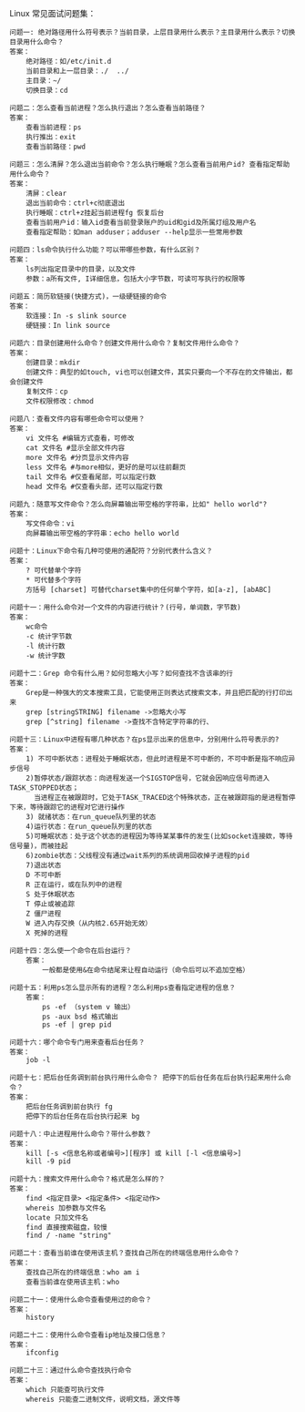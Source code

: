 Linux 常见面试问题集：

	问题一: 绝对路径用什么符号表示？当前目录，上层目录用什么表示？主目录用什么表示？切换目录用什么命令？
	答案：
		绝对路径：如/etc/init.d
		当前目录和上一层目录：./  ../
		主目录：~/
		切换目录：cd

	问题二：怎么查看当前进程？怎么执行退出？怎么查看当前路径？
	答案：
		查看当前进程：ps
		执行推出：exit
		查看当前路径：pwd

	问题三：怎么清屏？怎么退出当前命令？怎么执行睡眠？怎么查看当前用户id? 查看指定帮助用什么命令？
	答案：
		清屏：clear
		退出当前命令：ctrl+c彻底退出
		执行睡眠：ctrl+z挂起当前进程fg 恢复后台
		查看当前用户id：输入id查看当前登录账户的uid和gid及所属灯组及用户名
		查看指定帮助：如man adduser；adduser --help显示一些常用参数

	问题四：ls命令执行什么功能？可以带哪些参数，有什么区别？
	答案：
		ls列出指定目录中的目录，以及文件
		参数：a所有文件, I详细信息，包括大小字节数，可读可写执行的权限等

	问题五：简历软链接(快捷方式)，一级硬链接的命令
	答案：
		软连接：In -s slink source
		硬链接：In link source

	问题六：目录创建用什么命令？创建文件用什么命令？复制文件用什么命令？
	答案：
		创建目录：mkdir
		创建文件：典型的如touch, vi也可以创建文件，其实只要向一个不存在的文件输出，都会创建文件
		复制文件：cp
		文件权限修改：chmod

	问题八：查看文件内容有哪些命令可以使用？
	答案：
		vi 文件名 #编辑方式查看，可修改
		cat 文件名 #显示全部文件内容
		more 文件名 #分页显示文件内容
		less 文件名 #与more相似，更好的是可以往前翻页
		tail 文件名 #仅查看尾部，可以指定行数
		head 文件名 #仅查看头部，还可以指定行数

	问题九：随意写文件命令？怎么向屏幕输出带空格的字符串，比如" hello world"?
	答案：
		写文件命令：vi
		向屏幕输出带空格的字符串：echo hello world

	问题十：Linux下命令有几种可使用的通配符？分别代表什么含义？
	答案：
		? 可代替单个字符
		* 可代替多个字符
		方括号 [charset] 可替代charset集中的任何单个字符，如[a-z], [abABC]

	问题十一：用什么命令对一个文件的内容进行统计？(行号，单词数，字节数)
	答案：
		wc命令
		-c 统计字节数
		-l 统计行数
		-w 统计字数

	问题十二：Grep 命令有什么用？如何忽略大小写？如何查找不含该串的行
	答案：
		Grep是一种强大的文本搜索工具，它能使用正则表达式搜索文本，并且把匹配的行打印出来
		grep [stringSTRING] filename ->忽略大小写
		grep [^string] filename ->查找不含特定字符串的行、

	问题十三：Linux中进程有哪几种状态？在ps显示出来的信息中，分别用什么符号表示的?
	答案：
		1) 不可中断状态：进程处于睡眠状态，但此时进程是不可中断的，不可中断是指不响应异步信号
		2)暂停状态/跟踪状态：向进程发送一个SIGSTOP信号，它就会因响应信号而进入TASK_STOPPED状态；
		  当进程正在被跟踪时，它处于TASK_TRACED这个特殊状态，正在被跟踪指的是进程暂停下来，等待跟踪它的进程对它进行操作
		3) 就绪状态：在run_queue队列里的状态
		4)运行状态：在run_queue队列里的状态
		5)可睡眠状态：处于这个状态的进程因为等待某某事件的发生(比如socket连接欸，等待信号量)，而被挂起
		6)zombie状态：父线程没有通过wait系列的系统调用回收掉子进程的pid
		7)退出状态
		D 不可中断
		R 正在运行，或在队列中的进程
		S 处于休眠状态
		T 停止或被追踪
		Z 僵尸进程
		W 进入内存交换（从内核2.65开始无效）
		X 死掉的进程

	问题十四：怎么使一个命令在后台运行？
		答案：
			一般都是使用&在命令结尾来让程自动运行（命令后可以不追加空格）

	问题十五：利用ps怎么显示所有的进程？怎么利用ps查看指定进程的信息？
		答案：
			ps -ef （system v 输出）
			ps -aux bsd 格式输出
			ps -ef | grep pid

	问题十六：哪个命令专门用来查看后台任务？
	答案：
		job -l

	问题十七：把后台任务调到前台执行用什么命令？ 把停下的后台任务在后台执行起来用什么命令？
	答案：
		把后台任务调到前台执行 fg
		把停下的后台任务在后台执行起来 bg

	问题十八：中止进程用什么命令？带什么参数？
	答案：
		kill [-s <信息名称或者编号>][程序] 或 kill [-l <信息编号>]
		kill -9 pid

	问题十九：搜索文件用什么命令？格式是怎么样的？
	答案：
		find <指定目录> <指定条件> <指定动作>
		whereis 加参数与文件名
		locate 只加文件名
		find 直接搜索磁盘，较慢
		find / -name "string"

	问题二十：查看当前谁在使用该主机？查找自己所在的终端信息用什么命令？
	答案：
		查找自己所在的终端信息：who am i
		查看当前谁在使用该主机：who

	问题二十一：使用什么命令查看使用过的命令？
	答案：
		history

	问题二十二：使用什么命令查看ip地址及接口信息？
	答案：
		ifconfig

	问题二十三：通过什么命令查找执行命令
	答案：
		which 只能查可执行文件
		whereis 只能查二进制文件，说明文档，源文件等
